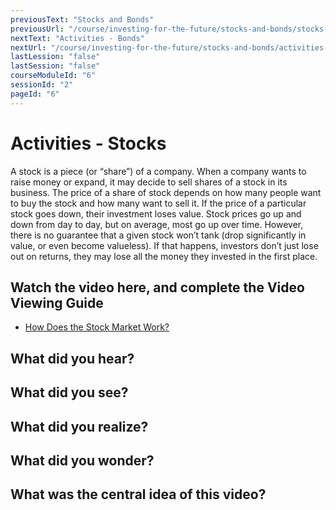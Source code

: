 ```yaml
---
previousText: "Stocks and Bonds"
previousUrl: "/course/investing-for-the-future/stocks-and-bonds/stocks-and-bonds"
nextText: "Activities - Bonds"
nextUrl: "/course/investing-for-the-future/stocks-and-bonds/activities-bonds"
lastLession: "false"
lastSession: "false"
courseModuleId: "6"
sessionId: "2"
pageId: "6"
---
```



# Activities - Stocks

A stock is a piece (or “share”) of a company. When a company wants to raise money or expand, it may decide to sell shares of a stock in its business. The price of a share of stock depends on how many people want to buy the stock and how many want to sell it. If the price of a particular stock goes down, their investment loses value. Stock prices go up and down from day to day, but on average, most go up over time. However, there is no guarantee that a given stock won’t tank (drop significantly in value, or even become valueless). If that happens, investors don’t just lose out on returns, they may lose all the money they invested in the first place.

## Watch the video here, and complete the Video Viewing Guide

- <a href="https://nearpod.com/t/social-studies/9th/how-does-the-stock-market-work-L106524052" target="_blank">How Does the Stock Market Work?</a>

## What did you hear? 
<sparkle-feed-post assignment-name="What did you hear?" ></sparkle-feed-post>

## What did you see? 
<sparkle-feed-post assignment-name="What did you see?" ></sparkle-feed-post>

## What did you realize? 
<sparkle-feed-post assignment-name="What did you realize?" ></sparkle-feed-post>

## What did you wonder? 
<sparkle-feed-post assignment-name="What did you wonder?" ></sparkle-feed-post>

## What was the central idea of this video? 
<sparkle-feed-post assignment-name="What was the central idea of this video?" ></sparkle-feed-post>